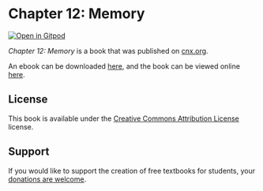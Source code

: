 # Chapter 12: Memory

[![Open in Gitpod](https://gitpod.io/button/open-in-gitpod.svg)](https://gitpod.io/from-referrer/)

_Chapter 12: Memory_ is a book that was published on [cnx.org](https://cnx.org/).

An ebook can be downloaded [here](https://github.com/cnx-user-books/cnxbook-chapter-12-memory/releases/latest), and the book can be viewed online [here](https://github.com/cnx-user-books/cnxbook-chapter-12-memory/releases/latest).

## License
This book is available under the [Creative Commons Attribution License](./LICENSE) license.

## Support
If you would like to support the creation of free textbooks for students, your [donations are welcome](https://riceconnect.rice.edu/donation/support-openstax-banner).

